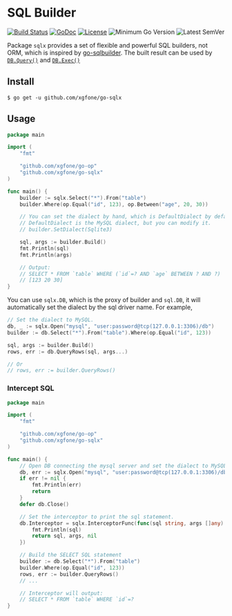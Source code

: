 # SQL Builder

[![Build Status](https://github.com/xgfone/go-sqlx/actions/workflows/go.yml/badge.svg)](https://github.com/xgfone/go-sqlx/actions/workflows/go.yml)
[![GoDoc](https://pkg.go.dev/badge/github.com/xgfone/go-sqlx)](https://pkg.go.dev/github.com/xgfone/go-sqlx)
[![License](https://img.shields.io/badge/License-Apache%202.0-blue.svg?style=flat-square)](https://raw.githubusercontent.com/xgfone/go-sqlx/master/LICENSE)
![Minimum Go Version](https://img.shields.io/github/go-mod/go-version/xgfone/go-sqlx?label=Go%2B)
![Latest SemVer](https://img.shields.io/github/v/tag/xgfone/go-sqlx?sort=semver)

Package `sqlx` provides a set of flexible and powerful SQL builders, not ORM, which is inspired by [go-sqlbuilder](https://github.com/huandu/go-sqlbuilder). The built result can be used by [`DB.Query()`](https://pkg.go.dev/database/sql#DB.Query) and [`DB.Exec()`](https://pkg.go.dev/database/sql#DB.Exec)

## Install

```shell
$ go get -u github.com/xgfone/go-sqlx
```

## Usage

```go
package main

import (
	"fmt"

	"github.com/xgfone/go-op"
	"github.com/xgfone/go-sqlx"
)

func main() {
	builder := sqlx.Select("*").From("table")
	builder.Where(op.Equal("id", 123), op.Between("age", 20, 30))

	// You can set the dialect by hand, which is DefaultDialect by default.
	// DefaultDialect is the MySQL dialect, but you can modify it.
	// builder.SetDialect(Sqlite3)

	sql, args := builder.Build()
	fmt.Println(sql)
	fmt.Println(args)

	// Output:
	// SELECT * FROM `table` WHERE (`id`=? AND `age` BETWEEN ? AND ?)
	// [123 20 30]
}
```

You can use `sqlx.DB`, which is the proxy of builder and `sql.DB`, it will automatically set the dialect by the sql driver name. For example,

```go
// Set the dialect to MySQL.
db, _ := sqlx.Open("mysql", "user:password@tcp(127.0.0.1:3306)/db")
builder := db.Select("*").From("table").Where(op.Equal("id", 123))

sql, args := builder.Build()
rows, err := db.QueryRows(sql, args...)

// Or
// rows, err := builder.QueryRows()
```

### Intercept SQL

```go
package main

import (
	"fmt"

	"github.com/xgfone/go-op"
	"github.com/xgfone/go-sqlx"
)

func main() {
	// Open DB connecting the mysql server and set the dialect to MySQL.
	db, err := sqlx.Open("mysql", "user:password@tcp(127.0.0.1:3306)/db")
	if err != nil {
		fmt.Println(err)
		return
	}
	defer db.Close()

	// Set the interceptor to print the sql statement.
	db.Interceptor = sqlx.InterceptorFunc(func(sql string, args []any) (string, []any, error) {
		fmt.Println(sql)
		return sql, args, nil
	})

	// Build the SELECT SQL statement
	builder := db.Select("*").From("table")
	builder.Where(op.Equal("id", 123))
	rows, err := builder.QueryRows()
	// ...

	// Interceptor will output:
	// SELECT * FROM `table` WHERE `id`=?
}
```
